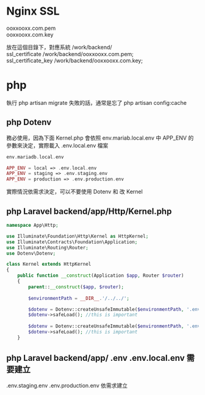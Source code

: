 # Nginx SSL
ooxxooxx.com.pem  
ooxxooxx.com.key  

放在這個目錄下，對應系統 /work/backend/  
ssl_certificate    /work/backend/ooxxooxx.com.pem;  
ssl_certificate_key    /work/backend/ooxxooxx.com.key;  

# php
執行 php artisan migrate 失敗的話，通常是忘了 php artisan config:cache  


## php Dotenv
務必使用，因為下面 Kernel.php 會依照 env.mariab.local.env 中 APP_ENV 的參數來決定，實際載入 .env.local.env 檔案  

```php
env.mariadb.local.env

APP_ENV = local => .env.local.env
APP_ENV = staging => .env.staging.env
APP_ENV = production => .env.production.env
```

實際情況依需求決定，可以不要使用 Dotenv 和 改 Kernel

## php Laravel backend/app/Http/Kernel.php

```php
namespace App\Http;

use Illuminate\Foundation\Http\Kernel as HttpKernel;
use Illuminate\Contracts\Foundation\Application;
use Illuminate\Routing\Router;
use Dotenv\Dotenv;

class Kernel extends HttpKernel
{
    public function __construct(Application $app, Router $router)
    {
        parent::__construct($app, $router);
        
        $environmentPath = __DIR__.'/../../';

        $dotenv = Dotenv::createUnsafeImmutable($environmentPath, '.env'); // getenv not thread safe
        $dotenv->safeLoad(); //this is important
        
        $dotenv = Dotenv::createUnsafeImmutable($environmentPath, '.env.'.getenv('APP_ENV').'.env'); // getenv not thread safe
        $dotenv->safeLoad(); //this is important
    }

```

## php Laravel backend/app/ .env .env.local.env 需要建立
.env.staging.env .env.production.env 依需求建立  


